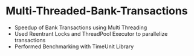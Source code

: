 # Multi-Threaded-Bank-Transactions
- Speedup of Bank Transactions using Multi Threading
- Used Reentrant Locks and ThreadPool Executor to parallelize transactions
- Performed Benchmarking with TimeUnit Library
